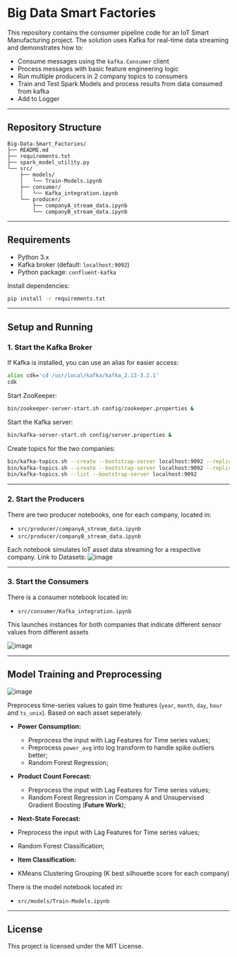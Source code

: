 # Big Data Smart Factories

This repository contains the consumer pipeline code for an IoT Smart Manufacturing project. The solution uses Kafka for real-time data streaming and demonstrates how to:

- Consume messages using the `kafka.Consumer` client
- Process messages with basic feature engineering logic
- Run multiple producers in 2 company topics to consumers
- Train and Test Spark Models and process results from data consumed from kafka
- Add to Logger

---

## Repository Structure

```
Big-Data-Smart_Factories/
├── README.md
├── requirements.txt
├── spark_model_utility.py
└── src/
    ├── models/
    │   └── Train-Models.ipynb
    ├── consumer/
    │   └── Kafka_integration.ipynb
    └── producer/
        ├── companyA_stream_data.ipynb
        └── companyB_stream_data.ipynb
```

---

## Requirements

- Python 3.x
- Kafka broker (default: `localhost:9092`)
- Python package: `confluent-kafka`

Install dependencies:

```bash
pip install -r requirements.txt
```

---

## Setup and Running

### 1. Start the Kafka Broker

If Kafka is installed, you can use an alias for easier access:

```bash
alias cdk='cd /usr/local/kafka/kafka_2.13-3.2.1'
cdk
```

Start ZooKeeper:

```bash
bin/zookeeper-server-start.sh config/zookeeper.properties &
```

Start the Kafka server:

```bash
bin/kafka-server-start.sh config/server.properties &
```

Create topics for the two companies:

```bash
bin/kafka-topics.sh --create --bootstrap-server localhost:9092 --replication-factor 1 --partitions 1 --topic Company_A
bin/kafka-topics.sh --create --bootstrap-server localhost:9092 --replication-factor 1 --partitions 1 --topic Company_B
bin/kafka-topics.sh --list --bootstrap-server localhost:9092
```

---

### 2. Start the Producers

There are two producer notebooks, one for each company, located in:

- `src/producer/companyA_stream_data.ipynb`
- `src/producer/companyB_stream_data.ipynb`

Each notebook simulates IoT asset data streaming for a respective company.
Link to Datasets: [](https://github.com/HumanCenteredTechnology/SME-Manufacturing-Dataset)
![image](https://github.com/user-attachments/assets/45949110-7817-4378-a103-304a7e751ea2)


---

### 3. Start the Consumers

There is a consumer notebook located in:
- `src/consumer/Kafka_integration.ipynb`

This launches instances for both companies that indicate different sensor values from different assets

![image](https://github.com/user-attachments/assets/678a1195-067c-42d3-ae66-a00f2d879b3f)

---

## Model Training and Preprocessing

![image](https://github.com/user-attachments/assets/a6ca88fa-8e1d-4173-a8ce-6bd8c4653500)

Preprocess time-series values to gain time features (`year`, `month`, `day`, `hour` and `ts_unix`). Based on each asset seperately.

- **Power Consumption:**  
  - Preprocess the input with Lag Features for Time series values;
  - Preprocess `power_avg` into log transform to handle spike outliers better;
  - Random Forest Regression;

- **Product Count Forecast:**  
  - Preprocess the input with Lag Features for Time series values;
  - Random Forest Regression in Company A and Unsupervised Gradient Boosting (**Future Work**);

 - **Next-State Forecast:**  
  - Preprocess the input with Lag Features for Time series values;
  - Random Forest Classification;

 - **Item Classification:**  
  - KMeans Clustering Grouping (K best silhouette score for each company)

There is the model notebook located in:
- `src/models/Train-Models.ipynb`

---

## License

This project is licensed under the MIT License.
